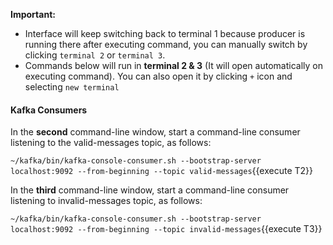**Important:** 
- Interface will keep switching back to terminal 1 because producer is running there after executing command, you can manually switch by clicking `terminal 2` or `terminal 3`.
- Commands below will run in **terminal 2 & 3** (It will open automatically on executing command). You can also open it by clicking `+` icon and selecting `new terminal`

#### Kafka Consumers

In the **second** command-line window, start a command-line consumer listening to the valid-messages topic, as follows:

`~/kafka/bin/kafka-console-consumer.sh --bootstrap-server localhost:9092 --from-beginning --topic valid-messages`{{execute T2}} 
  

In the **third** command-line window, start a command-line consumer listening to invalid-messages topic, as follows:

`~/kafka/bin/kafka-console-consumer.sh --bootstrap-server localhost:9092 --from-beginning --topic invalid-messages`{{execute T3}} 


